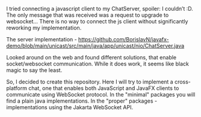 I tried connecting a javascript client to my ChatServer, spoiler: I couldn’t :D.
The only message that was received was a request to upgrade to websocket… 
There is no way to connect the js client without significantly reworking my implementation.

The server implementation - https://github.com/BorislavN/javafx-demo/blob/main/unicast/src/main/java/app/unicast/nio/ChatServer.java

Looked around on the web and found different solutions, that enable socket/websocket communication.
While it does work, it seems like black magic to say the least.

So, I decided to create this repository.
Here I will try to implement a cross-platform chat,
one that enables both JavaScript and JavaFX clients to communicate using WebSocket protocol.
In the "minimal" packages you will find a plain java implementations.
In the "proper" packages - implementations using the Jakarta WebSocket API.
